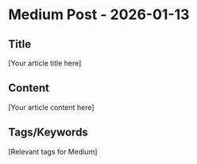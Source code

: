 # Medium Post - 2026-01-13

## Title
[Your article title here]

## Content
[Your article content here]

## Tags/Keywords
[Relevant tags for Medium]
